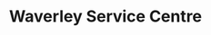 ---
title: "Waverley Service Centre"
url: /waverley/waverley-service-centre/
shop: Autowerkstatt
---